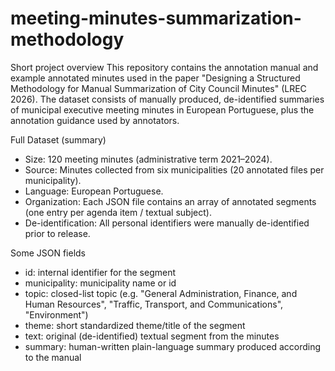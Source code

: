 # meeting-minutes-summarization-methodology

Short project overview
This repository contains the annotation manual and example annotated minutes used in the paper "Designing a Structured Methodology for Manual Summarization of City Council Minutes" (LREC 2026). The dataset consists of manually produced, de-identified summaries of municipal executive meeting minutes in European Portuguese, plus the annotation guidance used by annotators.

Full Dataset (summary)
- Size: 120 meeting minutes (administrative term 2021–2024).
- Source: Minutes collected from six municipalities (20 annotated files per municipality).
- Language: European Portuguese.
- Organization:  Each JSON file contains an array of annotated segments (one entry per agenda item / textual subject).
- De-identification: All personal identifiers were manually de-identified prior to release.

Some JSON fields 
- id: internal identifier for the segment
- municipality: municipality name or id
- topic: closed-list topic (e.g. "General Administration, Finance, and Human Resources", "Traffic, Transport, and Communications", "Environment")
- theme: short standardized theme/title of the segment
- text: original (de-identified) textual segment from the minutes
- summary: human-written plain-language summary produced according to the manual
